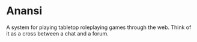 # Anansi
A system for playing tabletop roleplaying games through the web. Think of it as a cross between a chat and a forum.
